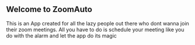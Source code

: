 ## Welcome to ZoomAuto

This is an App created for all the lazy people out there who dont wanna join their zoom meetings. All you have to do is schedule your meeting like you do with the alarm
and let the app do its magic

